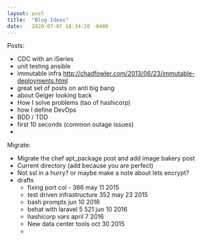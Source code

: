 ```yaml
---
layout: post
title:  "Blog Ideas"
date:   2020-07-07 18:34:28 -0400
---
```


Posts:

- CDC with an iSeries
- unit testing ansible
- immutable infra http://chadfowler.com/2013/06/23/immutable-deployments.html
- great set of posts on anti big bang
- about Geiger looking back
- How I solve problems (tao of hashicorp)
- how I define DevOps
- BDD / TDD
- first 10 seconds (common outage issues)
- 

Migrate:

- Migrate the chef apt_package post and add image bakery post
- Current directory (add because you are perfect)
- Not ssl in a hurry? or maybe make a note about lets encrypt?
- drafts
  - fixing port col - 366 may 11 2015
  - test driven infrastructure 352 may 23 2015
  - bash prompts jun 10 2016
  - behat with laravel 5 521 jun 10 2016
  - hashicorp vars april 7 2016
  - New data center tools oct 30 2015
  - 